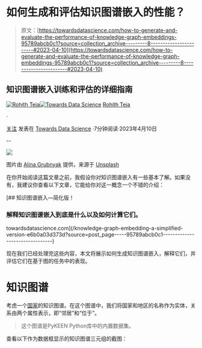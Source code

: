 # 如何生成和评估知识图谱嵌入的性能？

> 原文：[https://towardsdatascience.com/how-to-generate-and-evaluate-the-performance-of-knowledge-graph-embeddings-95789abcb0c1?source=collection_archive---------8-----------------------#2023-04-10](https://towardsdatascience.com/how-to-generate-and-evaluate-the-performance-of-knowledge-graph-embeddings-95789abcb0c1?source=collection_archive---------8-----------------------#2023-04-10)

## 知识图谱嵌入训练和评估的详细指南

[](https://medium.com/@rohithtejam?source=post_page-----95789abcb0c1--------------------------------)[![Rohith Teja](../Images/3b83438350f3eb69309b9abf715d6ee7.png)](https://medium.com/@rohithtejam?source=post_page-----95789abcb0c1--------------------------------)[](https://towardsdatascience.com/?source=post_page-----95789abcb0c1--------------------------------)[![Towards Data Science](../Images/a6ff2676ffcc0c7aad8aaf1d79379785.png)](https://towardsdatascience.com/?source=post_page-----95789abcb0c1--------------------------------) [Rohith Teja](https://medium.com/@rohithtejam?source=post_page-----95789abcb0c1--------------------------------)

·

[关注](https://medium.com/m/signin?actionUrl=https%3A%2F%2Fmedium.com%2F_%2Fsubscribe%2Fuser%2Fd66134dd9f0d&operation=register&redirect=https%3A%2F%2Ftowardsdatascience.com%2Fhow-to-generate-and-evaluate-the-performance-of-knowledge-graph-embeddings-95789abcb0c1&user=Rohith+Teja&userId=d66134dd9f0d&source=post_page-d66134dd9f0d----95789abcb0c1---------------------post_header-----------) 发表在 [Towards Data Science](https://towardsdatascience.com/?source=post_page-----95789abcb0c1--------------------------------) ·7分钟阅读·2023年4月10日[](https://medium.com/m/signin?actionUrl=https%3A%2F%2Fmedium.com%2F_%2Fvote%2Ftowards-data-science%2F95789abcb0c1&operation=register&redirect=https%3A%2F%2Ftowardsdatascience.com%2Fhow-to-generate-and-evaluate-the-performance-of-knowledge-graph-embeddings-95789abcb0c1&user=Rohith+Teja&userId=d66134dd9f0d&source=-----95789abcb0c1---------------------clap_footer-----------)

--

[](https://medium.com/m/signin?actionUrl=https%3A%2F%2Fmedium.com%2F_%2Fbookmark%2Fp%2F95789abcb0c1&operation=register&redirect=https%3A%2F%2Ftowardsdatascience.com%2Fhow-to-generate-and-evaluate-the-performance-of-knowledge-graph-embeddings-95789abcb0c1&source=-----95789abcb0c1---------------------bookmark_footer-----------)![](../Images/d8b56187761abee2d42e0d8a1cba1a51.png)

图片由 [Alina Grubnyak](https://unsplash.com/it/@alinnnaaaa?utm_source=unsplash&utm_medium=referral&utm_content=creditCopyText) 提供，来源于 [Unsplash](https://unsplash.com/s/photos/network?orientation=landscape&utm_source=unsplash&utm_medium=referral&utm_content=creditCopyText)

在你开始阅读这篇文章之前，我假设你对知识图谱嵌入有一些基本了解。如果没有，我建议你查看以下文章，它能给你对这一概念一个不错的介绍：

[](/knowledge-graph-embedding-a-simplified-version-e6b0a03d373d?source=post_page-----95789abcb0c1--------------------------------) [## 知识图谱嵌入—简化版！

### 解释知识图谱嵌入到底是什么以及如何计算它们。

towardsdatascience.com](/knowledge-graph-embedding-a-simplified-version-e6b0a03d373d?source=post_page-----95789abcb0c1--------------------------------)

现在我们已经处理完这些内容，本文将展示如何生成知识图谱嵌入，解释它们，并评估它们在基于图的任务中的表现。

# 知识图谱

考虑一个[国家](https://pykeen.readthedocs.io/en/stable/api/pykeen.datasets.Countries.html#pykeen.datasets.Countries)的知识图谱。在这个图谱中，我们将国家和地区的名称作为实体，关系由两个属性表示，即“邻居”和“位于”。

> 这个图谱是PyKEEN Python库中的内置数据集。

查看以下作为数据框显示的知识图谱三元组的截图：
